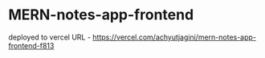 # MERN-notes-app-frontend

deployed to vercel URL - https://vercel.com/achyutjagini/mern-notes-app-frontend-f813
